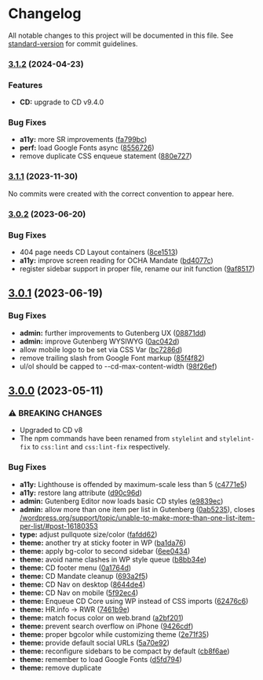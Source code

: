 # Changelog

All notable changes to this project will be documented in this file. See [standard-version](https://github.com/conventional-changelog/standard-version) for commit guidelines.

### [3.1.2](https://github.com/UN-OCHA/common-design-wordpress/compare/v3.1.1...v3.1.2) (2024-04-23)

### Features

* **CD:** upgrade to CD v9.4.0

### Bug Fixes

* **a11y:** more SR improvements ([fa799bc](https://github.com/UN-OCHA/common-design-wordpress/commit/fa799bc6b24d80245b97ee1e3a7c95793279b407))
* **perf:** load Google Fonts async ([8556726](https://github.com/UN-OCHA/common-design-wordpress/commit/855672680f64f0398537c2abfaa1c364add6a06c))
* remove duplicate CSS enqueue statement ([880e727](https://github.com/UN-OCHA/common-design-wordpress/commit/880e72730d98aacf4ccdbd7d0561e5f8c8e0dd8d))

### [3.1.1](https://github.com/UN-OCHA/common-design-wordpress/compare/v3.1.0...v3.1.1) (2023-11-30)

No commits were created with the correct convention to appear here.

### [3.0.2](https://github.com/UN-OCHA/common-design-wordpress/compare/v3.0.1...v3.0.2) (2023-06-20)

### Bug Fixes

* 404 page needs CD Layout containers ([8ce1513](https://github.com/UN-OCHA/common-design-wordpress/commit/8ce1513c89772b9eff1a3f8c41d88fcac43d034e))
* **a11y:** improve screen reading for OCHA Mandate ([bd4077c](https://github.com/UN-OCHA/common-design-wordpress/commit/bd4077c3e8d95805773f0aa483b6052c3702e7da))
* register sidebar support in proper file, rename our init function ([9af8517](https://github.com/UN-OCHA/common-design-wordpress/commit/9af8517ce212cb0d7240c98c487d9cbe57c572c6))

## [3.0.1](https://github.com/UN-OCHA/common-design-wordpress/compare/v3.0.0...v3.0.1) (2023-06-19)

### Bug Fixes

* **admin:** further improvements to Gutenberg UX ([08871dd](https://github.com/UN-OCHA/common-design-wordpress/commit/08871dd4da9fca6847a95cd4dc9a25861cb04a83))
* **admin:** improve Gutenberg WYSIWYG ([0ac042d](https://github.com/UN-OCHA/common-design-wordpress/commit/0ac042d7edd5aa76c5f8067ec1a8b1dcb3935c01))
* allow mobile logo to be set via CSS Var ([bc7286d](https://github.com/UN-OCHA/common-design-wordpress/commit/bc7286defc55d09a64888d0e795feb113261c824))
* remove trailing slash from Google Font markup ([85f4f82](https://github.com/UN-OCHA/common-design-wordpress/commit/85f4f82020f2680f25fb7edd164fbf2bf859ca39))
* ul/ol should be capped to --cd-max-content-width ([98f26ef](https://github.com/UN-OCHA/common-design-wordpress/commit/98f26ef93bf8419bc22ef0d3cc66cf5290333882))


## [3.0.0](https://github.com/UN-OCHA/common-design-wordpress/compare/v2.0.0...v3.0.0) (2023-05-11)

### ⚠ BREAKING CHANGES

* Upgraded to CD v8
* The npm commands have been renamed from `stylelint` and `stylelint-fix` to `css:lint` and `css:lint-fix` respectively.

### Bug Fixes

* **a11y:** Lighthouse is offended by maximum-scale less than 5 ([c4771e5](https://github.com/UN-OCHA/common-design-wordpress/commit/c4771e50af07cb3731f899923ecd7bdd21147325))
* **a11y:** restore <html> lang attribute ([d90c96d](https://github.com/UN-OCHA/common-design-wordpress/commit/d90c96dae843234500a6fbcbae2057db1222ae83))
* **admin:** Gutenberg Editor now loads basic CD styles ([e9839ec](https://github.com/UN-OCHA/common-design-wordpress/commit/e9839eca528e2f5f80e657de8c8687fcee3bb935))
* **admin:** allow more than one item per list in Gutenberg ([0ab5235](https://github.com/UN-OCHA/common-design-wordpress/commit/0ab5235767929252fdcfebc7f39301e826d2cc76)), closes [/wordpress.org/support/topic/unable-to-make-more-than-one-list-item-per-list/#post-16180353](https://github.com/UN-OCHA//wordpress.org/support/topic/unable-to-make-more-than-one-list-item-per-list//issues/post-16180353)
* **type:** adjust pullquote size/color ([fafdd62](https://github.com/UN-OCHA/common-design-wordpress/commit/fafdd62970f86d470f1f53a9f362433c66ab11b9))
* **theme:** another try at sticky footer in WP ([ba1da76](https://github.com/UN-OCHA/common-design-wordpress/commit/ba1da76a5b75d4ccca15292acc9f0b913c742c05))
* **theme:** apply bg-color to second sidebar ([6ee0434](https://github.com/UN-OCHA/common-design-wordpress/commit/6ee0434f6d9c757c145e9dbf7b4e22ace9760349))
* **theme:** avoid name clashes in WP style queue ([b8bb34e](https://github.com/UN-OCHA/common-design-wordpress/commit/b8bb34ef773ed273596aa33b5a450c75da421c2c))
* **theme:** CD footer menu ([0a1764d](https://github.com/UN-OCHA/common-design-wordpress/commit/0a1764dfa5e76f617344eeb1e8751e94a87c5a38))
* **theme:** CD Mandate cleanup ([693a2f5](https://github.com/UN-OCHA/common-design-wordpress/commit/693a2f57c4c10694918b6f10842ff1440cbae7e7))
* **theme:** CD Nav on desktop ([8644de4](https://github.com/UN-OCHA/common-design-wordpress/commit/8644de44a9bed02691dfd5efd889dc965aa5af49))
* **theme:** CD Nav on mobile ([5f92ec4](https://github.com/UN-OCHA/common-design-wordpress/commit/5f92ec4f0724a3f0496de88b689a4530b6875018))
* **theme:** Enqueue CD Core using WP instead of CSS imports ([62476c6](https://github.com/UN-OCHA/common-design-wordpress/commit/62476c607ed02729228956e456b6eb0deb165095))
* **theme:** HR.info -> RWR ([7461b9e](https://github.com/UN-OCHA/common-design-wordpress/commit/7461b9ea9231cee9e4f21e334fb5c94f56005a41))
* **theme:** match focus color on web.brand ([a2bf201](https://github.com/UN-OCHA/common-design-wordpress/commit/a2bf201ae034021b08c1f3dcfadeefebe4ae661f))
* **theme:** prevent search overflow on iPhone ([9426cdf](https://github.com/UN-OCHA/common-design-wordpress/commit/9426cdf9ff5957ef7a8485697fe0ab0664c468e7))
* **theme:** proper bgcolor while customizing theme ([2e71f35](https://github.com/UN-OCHA/common-design-wordpress/commit/2e71f35a890f30dd19fa5519507f79361a8e78e5))
* **theme:** provide default social URLs ([5a70e92](https://github.com/UN-OCHA/common-design-wordpress/commit/5a70e92d2d6d8ef98f8ac248076b3598da4352a1))
* **theme:** reconfigure sidebars to be compact by default ([cb8f6ae](https://github.com/UN-OCHA/common-design-wordpress/commit/cb8f6ae89b20af181b3bc9aa72a9eeb39439bc39))
* **theme:** remember to load Google Fonts ([d5fd794](https://github.com/UN-OCHA/common-design-wordpress/commit/d5fd794929c1a5b54fb4064b69af073715780ece))
* **theme:** remove duplicate <title> tag ([670d4b3](https://github.com/UN-OCHA/common-design-wordpress/commit/670d4b33b21490bfa47f7ebab10871e4a2d24836))
* **theme:** remove old bullet style ([6f13694](https://github.com/UN-OCHA/common-design-wordpress/commit/6f13694719938bc5dd2693c4252922d1913789b6))
* **theme:** remove straggler classes for compact sidebars ([f830fd5](https://github.com/UN-OCHA/common-design-wordpress/commit/f830fd51229f85114324c5607f6f05b4dcd6f64b))
* **theme:** restore boilerplate for mobile logo ([914bdda](https://github.com/UN-OCHA/common-design-wordpress/commit/914bdda2aa6f38668802d61f5b46b0e5d00aecc0))
* **theme:** restrict container padding to root container ([554553d](https://github.com/UN-OCHA/common-design-wordpress/commit/554553dbe45d5b4c7df764259145ea4b34262ab3))
* **theme:** tweaks to accomodate existing Support Demo sidebar content ([85d902d](https://github.com/UN-OCHA/common-design-wordpress/commit/85d902df7db01ac9745c90bea5c85eb846dd97f1))
* **theme:** typographic defaults for normal sidebar headings ([384e4b1](https://github.com/UN-OCHA/common-design-wordpress/commit/384e4b191ff5918aa577b9f829acaa22ae99a529))
* **theme:** update markup for CD Header search ([f471a35](https://github.com/UN-OCHA/common-design-wordpress/commit/f471a35112706515c8df79eb51cccb621001aef2))
* **theme:** upgrade social links in footer ([a7540b0](https://github.com/UN-OCHA/common-design-wordpress/commit/a7540b0b64e9c78e9334609c0cebd81d7d7e1830))
* **theme:** use more specific grid selector, and use --brand colors ([31c9490](https://github.com/UN-OCHA/common-design-wordpress/commit/31c949030be20ddd4bdfd48823da6b6fa977be0d))
* **theme:** WP overrides for sidebars ([5420933](https://github.com/UN-OCHA/common-design-wordpress/commit/54209330b564fbe1b7936a7301f9aba00f28d3f2))
* **theme:** WP sidebars look identical to Drupal now ([43c12b7](https://github.com/UN-OCHA/common-design-wordpress/commit/43c12b75a1b69494431fa24707b8cffa53623c3f))
* **theme:** bump CD to v8.0.1 ([acf40d2](https://github.com/UN-OCHA/common-design-wordpress/commit/acf40d2b4cab21eeed8beba2ad39a04290477b3f))
* **theme:** rename linting commands ([6a4062e](https://github.com/UN-OCHA/common-design-wordpress/commit/6a4062e5506e3ee084abbb0d4bc04f19a980a6d2))


## [2.0.0](https://github.com/UN-OCHA/common-design-wordpress/compare/v1.1.1...v2.0.0) (2022-08-01)


### ⚠ BREAKING CHANGES

* **security:** New minimum supported node.js versions: node.js 16.13.2 LTS and npm 8.1.2 which all development environments (local, pre-prod, prod) must support if they want to use the optional components in the theme, such as Sass compilation. None of them are required for the basic WP theme to function.

### Features

* add standard-version to common-design-wordpress ([bcd1190](https://github.com/UN-OCHA/common-design-wordpress/commit/bcd1190b80c4ee8b808183c7232f798f3fbc7cc9))
* upgrade to CD v7.2.1 ([a367d7e](https://github.com/UN-OCHA/common-design-wordpress/commit/a367d7e59ed52ac2ca0291dc690e02467497d7c6))


### Bug Fixes

* **security:** update minimum supported node.js version ([d5549d9](https://github.com/UN-OCHA/common-design-wordpress/commit/d5549d9ef1519f53b22349c829cf821e6809c9ca))
* upgrade all CD components to v7.2.1 ([3bb8e00](https://github.com/UN-OCHA/common-design-wordpress/commit/3bb8e00543b41d42e4c28e18bd846f79acd97faf))

# Changelog


## [v1.1.1](https://github.com/UN-OCHA/common-design-wordpress/releases/tag/v1.1.1) - 2021-08-25
### Fixed
- Provide template for Attachment to prevent infinite loop [CD-330](https://humanitarian.atlassian.net/browse/CD-330)

---

## [v1.1.0](https://github.com/UN-OCHA/common-design-wordpress/releases/tag/v1.1.0) - 2021-08-16
### Added
- Blockquote and pullquote Gutenberg blocks [CD-317](https://humanitarian.atlassian.net/browse/CD-317)
- Add instructions for the mobile logo to README [CD-324](https://humanitarian.atlassian.net/browse/CD-324)
### Fixed
- Vertical rhythm improvements [CD-316](https://humanitarian.atlassian.net/browse/CD-316)
- Image captions for Featured images [CD-318](https://humanitarian.atlassian.net/browse/CD-318)
- Banner image scaling [CD-320](https://humanitarian.atlassian.net/browse/CD-320)
### Changed
- Remove Related Platforms from OCHA Services menu by default. [CD-319](https://humanitarian.atlassian.net/browse/CD-319)
- Remove Social Media icons from footer by default. [CD-321](https://humanitarian.atlassian.net/browse/CD-321)
- Remove unused social Media menu definition [CD_323](https://humanitarian.atlassian.net/browse/CD-323)

---

## [v1.0.0](https://github.com/UN-OCHA/common-design-wordpress/releases/tag/v1.0.0) - 2021-08-05
### Added
- First version of Wordpress theme using the Common Design.
